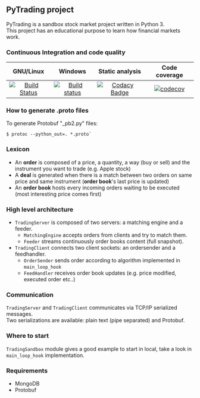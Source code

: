## PyTrading project

PyTrading is a sandbox stock market project written in Python 3.  
This project has an educational purpose to learn how financial markets work. 

### Continuous Integration and code quality

| GNU/Linux     | Windows       | Static analysis  | Code coverage |
|:-------------:|:-------------:|:-------------:|:-------------:|
| [![Build Status](https://travis-ci.org/RichardDally/PyTrading.svg?branch=master)](https://travis-ci.org/RichardDally/PyTrading)  | [![Build status](https://ci.appveyor.com/api/projects/status/lt43ryv8akxftw90/branch/master?svg=true)](https://ci.appveyor.com/project/RichardDally/pytrading/branch/master) | [![Codacy Badge](https://api.codacy.com/project/badge/Grade/4a222cf711354f8dab9e797759b03ea5)](https://www.codacy.com/manual/RichardDally/PyTrading?utm_source=github.com&amp;utm_medium=referral&amp;utm_content=RichardDally/PyTrading&amp;utm_campaign=Badge_Grade)|[![codecov](https://codecov.io/gh/RichardDally/PyTrading/branch/master/graph/badge.svg)](https://codecov.io/gh/RichardDally/PyTrading)|



### How to generate .proto files
To generate Protobuf "_pb2.py" files:  
```Shell
$ protoc --python_out=. *.proto`
```

### Lexicon

- An **order** is composed of a price, a quantity, a way (buy or sell) and the instrument you want to trade (e.g. Apple stock)
- A **deal** is generated when there is a match between two orders on same price and same instrument (**order book**'s last price is updated)
- An **order book** hosts every incoming orders waiting to be executed (most interesting price comes first)

### High level architecture
- `TradingServer` is composed of two servers: a matching engine and a feeder.
  - `MatchingEngine` accepts orders from clients and try to match them.
  - `Feeder` streams continuously order books content (full snapshot).
- `TradingClient` connects two client sockets: an ordersender and a feedhandler.
  - `OrderSender` sends order according to algorithm implemented in `main_loop_hook`
  - `FeedHandler` receives order book updates (e.g. price modified, executed order etc..)

### Communication
`TradingServer` and `TradingClient` communicates via TCP/IP serialized messages.  
Two serializations are available: plain text (pipe separated) and Protobuf.

### Where to start
`TradingSandbox` module gives a good example to start in local, take a look in `main_loop_hook` implementation.
 
### Requirements
- MongoDB
- Protobuf

